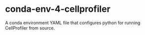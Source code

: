 # conda-env-4-cellprofiler
A conda environment YAML file that configures python for running CellProfiler from source.
